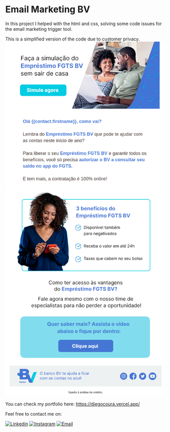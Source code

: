 # Email Marketing BV

In this project I helped with the html and css, solving some code issues for the email marketing trigger tool. 

This is a simplified version of the code due to customer privacy.
<img src="./images/bv1.png" />
<img src="./images/bv2.png" />

You can check my portfolio here: https://diegocoura.vercel.app/

Feel free to contact me on:

[![Linkedin](https://img.shields.io/badge/LinkedIn-0077B5?style=for-the-badge&logo=linkedin&logoColor=white)](https://www.linkedin.com/in/diego-coura-18b88317b/)
[![Instagram](https://img.shields.io/badge/Instagram-E4405F?style=for-the-badge&logo=instagram&logoColor=white)](https://www.instagram.com/di.coura/)
[![Email](https://img.shields.io/badge/Gmail-D14836?style=for-the-badge&logo=gmail&logoColor=white)](mailto:diegogomes.10.9@gmail.com)